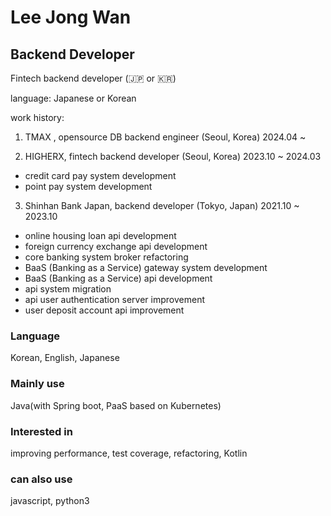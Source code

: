 # Lee Jong Wan

## Backend Developer

Fintech backend developer (🇯🇵 or 🇰🇷)

language: Japanese or Korean  

work history:

1. TMAX , opensource DB backend engineer (Seoul, Korea)
2024.04 ~

2. HIGHERX, fintech backend developer (Seoul, Korea)
2023.10 ~ 2024.03
- credit card pay system development
- point pay system development

3. Shinhan Bank Japan, backend developer (Tokyo, Japan)
2021.10 ~ 2023.10
- online housing loan api development
- foreign currency exchange api development
- core banking system broker refactoring
- BaaS (Banking as a Service) gateway system development
- BaaS (Banking as a Service) api development
- api system migration
- api user authentication server improvement
- user deposit account api improvement

### Language
Korean, English, Japanese

### Mainly use
Java(with Spring boot, PaaS based on Kubernetes)

### Interested in
improving performance, test coverage, refactoring, Kotlin

### can also use
javascript, python3

<!--
**LEEJ0NGWAN/LEEJ0NGWAN** is a ✨ _special_ ✨ repository because its `README.md` (this file) appears on your GitHub profile.

Here are some ideas to get you started:

- 🔭 I’m currently working on ...
- 🌱 I’m currently learning ...
- 👯 I’m looking to collaborate on ...
- 🤔 I’m looking for help with ...
- 💬 Ask me about ...
- 📫 How to reach me: ...
- 😄 Pronouns: ...
- ⚡ Fun fact: ...
-->
